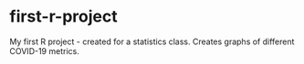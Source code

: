 # first-r-project
My first R project - created for a statistics class. Creates graphs of different COVID-19 metrics.
